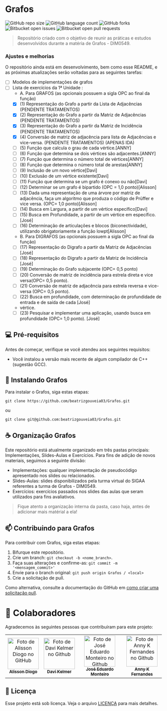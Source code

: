 # Grafos

![GitHub repo size](https://img.shields.io/github/repo-size/beatrizgouveia03/Grafos?style=for-the-badge)
![GitHub language count](https://img.shields.io/github/languages/count/beatrizgouveia03/Grafos?style=for-the-badge)
![GitHub forks](https://img.shields.io/github/forks/beatrizgouveia03/Grafos?style=for-the-badge)
![Bitbucket open issues](https://img.shields.io/bitbucket/issues/beatrizgouveia03/Grafos?style=for-the-badge)
![Bitbucket open pull requests](https://img.shields.io/bitbucket/pr-raw/beatrizgouveia03/Grafos?style=for-the-badge)


> Repositório criado com o objetivo de reunir as práticas e estudos desenvolvidos durante a matéria de Grafos - DIM0549.

### Ajustes e melhorias

O repositório ainda está em desenvolvimento, bem como esse README, e as próximas atualizações serão voltadas para as seguintes tarefas:

- [ ] Modelos de implementações de grafos  
- [ ] Lista de exercícios da 1ª Unidade :
    - A. Para GRAFOS (as opcionais possuem a sigla OPC ao final da função)
    - [x] (1)  Representação do Grafo a partir da Lista de Adjacências (PENDENTE TRATAMENTOS)
    - [x] (2)  Representação do Grafo a partir da Matriz de Adjacências (PENDENTE TRATAMENTOS)
    - [x] (3)  Representação do Grafo a partir da Matriz de Incidência (PENDENTE TRATAMENTOS)
    - [x] (4)  Conversão de matriz de adjacência para lista de Adjacências e vice-versa. (PENDENTE TRATAMENTOS) (APENAS IDA)
    - [ ] (5)  Função que calcula o grau de cada vértice.[ANNY]
    - [ ] (6)  Função que determina se dois vértices são adjacentes.[ANNY]
    - [ ] (7)  Função que determina o número total de vértices[ANNY]
    - [ ] (8)  Função que determina o número total de arestas[ANNY]
    - [ ] (9)  Inclusão de um novo vértice[Davi]
    - [ ] (10) Exclusão de um vértice existente[Davi]
    - [ ] (11) Função que determina se um grafo é conexo ou não[Davi]
    - [ ] (12) Determinar se um grafo é bipartido (OPC = 1,0 ponto)[Alisson]
    - [ ] (13) Dada uma representação de uma árvore por matriz de adjacência, faça um algoritmo que
    produza o código de Prüffer e vice versa. (OPC= 1,0 ponto)[Alisson]
    - [ ] (14) Busca em Largura, a partir de um vértice específico[Davi]
    - [ ] (15) Busca em Profundidade, a partir de um vértice em específico. [José]
    - [ ] (16) Determinação de articulações e blocos (biconectividade), utilizando obrigatoriamente a
função lowpt[Alisson]
    - B. Para DIGRAFOS (as opcionais possuem a sigla OPC ao final da função)
    - [ ] (17)  Representação do Digrafo a partir da Matriz de Adjacências [José]
    - [ ] (18)  Representação do Digrafo a partir da Matriz de Incidência [José]
    - [ ] (19)  Determinação do Grafo subjacente (OPC= 0,5 ponto)
    - [ ] (20)  Conversão de matriz de incidência para estrela direta e vice versa(OPC= 0,5 ponto).
    - [ ] (21)  Conversão de matriz de adjacência para estrela reversa e vice-versa (OPC= 0,5 ponto).
    - [ ] (22)  Busca em profundidade, com determinação de profundidade de entrada e de saída de cada [José]
    - vértice.
    - [ ] (23) Pesquisar e implementar uma aplicação, usando busca em profundidade (OPC= 1,0 ponto). [José]

## 💻 Pré-requisitos

Antes de começar, verifique se você atendeu aos seguintes requisitos:

- Você instalou a versão mais recente de algum compilador de C++(sugestão GCC).

## 🚀 Instalando Grafos

Para instalar o Grafos, siga estas etapas:

```
git clone https://github.com/beatrizgouveia03/Grafos.git
```
ou 

```
git clone git@github.com:beatrizgouveia03/Grafos.git
```
## ☕ Organização Grafos

Este repositório está atualmente organizado em três pastas principais: Implementações, Slides-Aulas e Exercícios.
Para fins de adição de novos materiais, seguimos a seguinte divisão:
- Implementações: qualquer implementação de pseudocódigo apresentado nos slides ou relacionados.
- Slides-Aulas: slides disponibilizados pela turma virtual do SIGAA referentes a turma de Grafos - DIM0549.
- Exercícios: exercícios passados nos slides das aulas que seram utilizados para fins avaliativos.

> Fique atento a organização interna da pasta, caso haja, antes de adicionar mais matérial a ela!

## 📫 Contribuindo para Grafos

Para contribuir com Grafos, siga estas etapas:

1. Bifurque este repositório.
2. Crie um branch: `git checkout -b <nome_branch>`.
3. Faça suas alterações e confirme-as: `git commit -m '<mensagem_commit>'`
4. Envie para o branch original: `git push origin Grafos / <local>`
5. Crie a solicitação de pull.

Como alternativa, consulte a documentação do GitHub em [como criar uma solicitação pull](https://help.github.com/en/github/collaborating-with-issues-and-pull-requests/creating-a-pull-request).

# 🤝 Colaboradores

Agradecemos às seguintes pessoas que contribuíram para este projeto:

<table>
  <tr>
    <td align="center">
      <a href="https://github.com/AlissonDiogo" title="Alisson Diogo">
        <img src="https://avatars.githubusercontent.com/u/38612359?v=4" width="100px;" alt="Foto de Alisson Diogo no GitHub"/><br>
        <sub>
          <b>Alisson Diogo</b>
        </sub>
      </a>
    </td>
    <td align="center">
      <a href="https://github.com/davikelmer" title="Davi Kelmer">
        <img src="https://avatars.githubusercontent.com/u/143103839?v=4" width="100px;" alt="Foto de Davi Kelmer no Github"/><br>
        <sub>
          <b>Davi Kelmer</b>
        </sub>
      </a>
    </td>
    <td align="center">
      <a href="https://github.com/joseemds" title="José Eduardo Monteiro">
        <img src="https://avatars.githubusercontent.com/u/51955049?v=4" width="100px;" alt="Foto de José Eduardo Monteiro no Github"/><br>
        <sub>
          <b>José Eduardo Monteiro</b>
        </sub>
      </a>
    </td>
    <td align="center">
      <a href="https://github.com/nnkfrnds" title="Anny K Fernandes">
        <img src="https://avatars.githubusercontent.com/u/78033190?v=4" width="100px;" alt="Foto de Anny K Fernandes no Github"/><br>
        <sub>
          <b>Anny K Fernandes</b>
        </sub>
      </a>
    </td>
  </tr>
</table>

## 📝 Licença

Esse projeto está sob licença. Veja o arquivo [LICENÇA](LICENSE.md) para mais detalhes.
